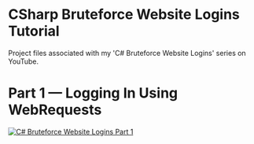 # CSharp Bruteforce Website Logins Tutorial
Project files associated with my 'C# Bruteforce Website Logins' series on YouTube.

# Part 1 — Logging In Using WebRequests
[![C# Bruteforce Website Logins Part 1](https://img.youtube.com/vi/WagWdPFQWd4/0.jpg)](https://www.youtube.com/watch?v=WagWdPFQWd4)

